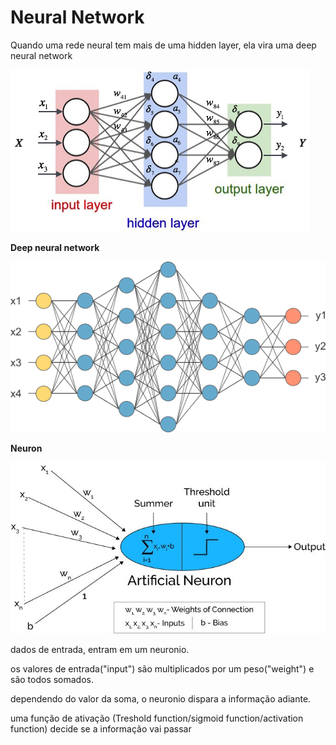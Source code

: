 # Neural Network

Quando uma rede neural tem mais de uma hidden layer, ela vira uma deep neural network


![alt text](neuralnet.png)


**Deep neural network**

![alt text](deep_neural_network.png)


**Neuron**

![alt text](neuron.jpg)


dados de entrada, entram em um neuronio.

os valores de entrada("input") são multiplicados por um peso("weight") e são todos somados.

dependendo do valor da soma, o neuronio dispara a informação adiante.

uma função de ativação (Treshold function/sigmoid function/activation function) decide se a informação vai passar

